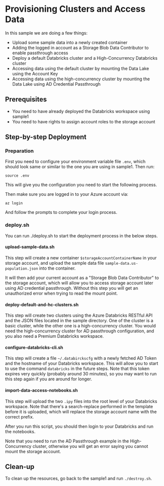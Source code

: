 # Provisioning Clusters and Access Data

In this sample we are doing a few things:

- Upload some sample data into a newly created container
- Adding the logged in account as a Storage Blob Data Contributor to enable passthrough access
- Deploy a default Databricks cluster and a High-Concurrency Databricks cluster
- Accessing data using the default cluster by mounting the Data Lake using the Account Key
- Accessing data using the high-concurrency cluster by mounting the Data Lake using AD Credential Passthrough

## Prerequisites

* You need to have already deployed the Databricks workspace using sample1
* You need to have rights to assign account roles to the storage account

## Step-by-step Deployment

### Preparation

First you need to configure your environment variable file `.env`, which should look same
or similar to the one you are using in sample1. Then run:

```
source .env
```

This will give you the configuration you need to start the following process.

Then make sure you are logged in to your Azure account via:

```
az login
```

And follow the prompts to complete your login process.

### deploy.sh

You can run ./deploy.sh to start the deployment process in the below steps.

#### upload-sample-data.sh

This step will create a new container `$storageAccountContainerName` in your storage account,
and upload the sample data file `sample-data.us-population.json` into the container.

It will then add your current account as a "Storage Blob Data Contributor" to the storage
account, which will allow you to access storage account later using AD credential passthrough.
Without this step you will get an unauthorized error when trying to read the mount point.

#### deploy-default-and-hc-clusters.sh

This step will create two clusters using the Azure Databricks RESTful API and the JSON files
located in the sample directory. One of the cluster is a basic cluster, while the other one
is a high-concurrency cluster. You would need the high-concurrency cluster for AD passthrough
configuration, and you also need a Premium Databricks workspace.

#### configure-databricks-cli.sh

This step will create a file `~/.databirckscfg` with a newly fetched AD Token and the hostname
of your Databricks workspace. This will allow you to start to use the command `databricks` in the
future steps. Note that this token expires very quickly (probably around 30 minutes), so you
may want to run this step again if you are around for longer.

#### import-data-access-notebooks.sh

This step will upload the two `.ipy` files into the root level of your Databricks workspace.
Note that there's a search-replace performed in the template before it is uploaded, which will
replace the storage account name with the correct prefix.

After you run this script, you should then login to your Databricks and run the notebooks.

Note that you need to run the AD Passthrough example in the High-Concurrency cluster, otherwise
you will get an error saying you cannot mount the storage account.

## Clean-up

To clean up the resources, go back to the sample1 and run `./destroy.sh`.